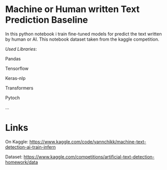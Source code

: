 # Machine or Human written Text Prediction Baseline

In this python notebook i train fine-tuned models for predict the text written by human or AI. This notebook dataset taken from the kaggle competition.

*Used Libraries*:

Pandas

Tensorflow

Keras-nlp

Transformers

Pytoch

...

# Links
 
On Kaggle: https://www.kaggle.com/code/yannchikk/machine-text-detection-ai-train-infern

Dataset: https://www.kaggle.com/competitions/artificial-text-detection-homework/data
